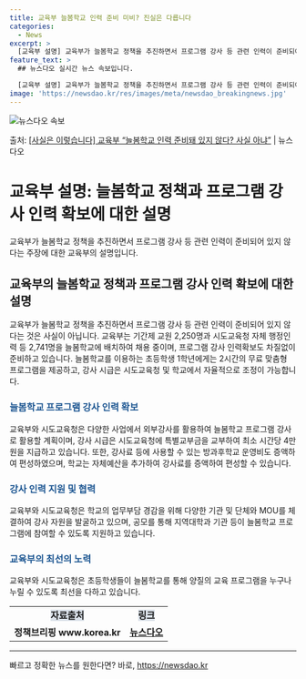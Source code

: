 ```yaml
---
title: 교육부 늘봄학교 인력 준비 미비? 진실은 다릅니다
categories:
  - News
excerpt: >
  [교육부 설명] 교육부가 늘봄학교 정책을 추진하면서 프로그램 강사 등 관련 인력이 준비되어 있지 않다는 것은…
feature_text: >
  ## 뉴스다오 실시간 뉴스 속보입니다.

  [교육부 설명] 교육부가 늘봄학교 정책을 추진하면서 프로그램 강사 등 관련 인력이 준비되어 있지 않다는 것은…
image: 'https://newsdao.kr/res/images/meta/newsdao_breakingnews.jpg'
---
```


![뉴스다오 속보](https://newsdao.kr/res/images/meta/newsdao_breakingnews.jpg)

<p>출처: <a href="https://newsdao.kr/3184" rel="dofollow">[사실은 이렇습니다] 교육부 “늘봄학교 인력 준비돼 있지 않다? 사실 아냐”</a> | 뉴스다오</p>

<h1>교육부 설명: 늘봄학교 정책과 프로그램 강사 인력 확보에 대한 설명</h1>
<p data-ke-size="size16">교육부가 늘봄학교 정책을 추진하면서 프로그램 강사 등 관련 인력이 준비되어 있지 않다는 주장에 대한 교육부의 설명입니다.</p>

<h2 data-ke-size="size26">교육부의 늘봄학교 정책과 프로그램 강사 인력 확보에 대한 설명</h2>
<p data-ke-size="size16">교육부가 늘봄학교 정책을 추진하면서 프로그램 강사 등 관련 인력이 준비되어 있지 않다는 것은 사실이 아닙니다. 교육부는 기간제 교원 2,250명과 시도교육청 자체 행정인력 등 2,741명을 늘봄학교에 배치하여 채용 중이며, 프로그램 강사 인력확보도 차질없이 준비하고 있습니다. 늘봄학교를 이용하는 초등학생 1학년에게는 2시간의 무료 맞춤형 프로그램을 제공하고, 강사 시급은 시도교육청 및 학교에서 자율적으로 조정이 가능합니다.</p>

<h3><b><span style="color: #1a5490;">늘봄학교 프로그램 강사 인력 확보</span></b></h3>
<p data-ke-size="size16">교육부와 시도교육청은 다양한 사업에서 외부강사를 활용하여 늘봄학교 프로그램 강사로 활용할 계획이며, 강사 시급은 시도교육청에 특별교부금을 교부하여 최소 시간당 4만 원을 지급하고 있습니다. 또한, 강사료 등에 사용할 수 있는 방과후학교 운영비도 증액하여 편성하였으며, 학교는 자체예산을 추가하여 강사료를 증액하여 편성할 수 있습니다.</p>

<h3><b><span style="color: #1a5490;">강사 인력 지원 및 협력</span></b></h3>
<p data-ke-size="size16">교육부와 시도교육청은 학교의 업무부담 경감을 위해 다양한 기관 및 단체와 MOU를 체결하여 강사 자원을 발굴하고 있으며, 공모를 통해 지역대학과 기관 등이 늘봄학교 프로그램에 참여할 수 있도록 지원하고 있습니다.</p>

<h3><b><span style="color: #1a5490;">교육부의 최선의 노력</span></b></h3>
<p data-ke-size="size16">교육부와 시도교육청은 초등학생들이 늘봄학교를 통해 양질의 교육 프로그램을 누구나 누릴 수 있도록 최선을 다하고 있습니다.</p>

<table>
  <tbody>
    <tr>
      <td style="text-align: center; height: 17px;"><b><span style="background-color: #21538527;">자료출처</span></b></td>
      <td style="text-align: center; height: 17px;"><b><span style="background-color: #21538527;">링크</span></b></td>
    </tr>
    <tr>
      <td style="text-align: center; height: 17px;"><b>정책브리핑 www.korea.kr</b></td>
      <td style="text-align: center; height: 17px;"><b><a href="https://newsdao.kr/3184">뉴스다오</a></b></td>
    </tr>
  </tbody>
</table>
<hr> 

빠르고 정확한 뉴스를 원한다면? 바로, <a href="https://newsdao.kr" rel="dofollow">https://newsdao.kr</a>



